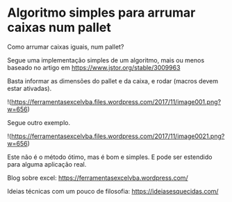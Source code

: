 # Algoritmo simples para arrumar caixas num pallet


Como arrumar caixas iguais, num pallet?

Segue uma implementação simples de um algoritmo, mais ou menos baseado no artigo em https://www.jstor.org/stable/3009963

Basta informar as dimensões do pallet e da caixa, e rodar (macros devem estar ativadas).

!(https://ferramentasexcelvba.files.wordpress.com/2017/11/image001.png?w=656)

Segue outro exemplo.

!(https://ferramentasexcelvba.files.wordpress.com/2017/11/image0021.png?w=656)

Este não é o método ótimo, mas é bom e simples. E pode ser estendido para alguma aplicação real.




Blog sobre excel: https://ferramentasexcelvba.wordpress.com/

Ideias técnicas com um pouco de filosofia: https://ideiasesquecidas.com/
